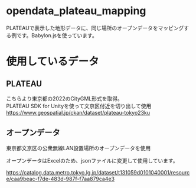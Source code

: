 # opendata_plateau_mapping
PLATEAUで表示した地形データに、同じ場所のオープンデータをマッピングする例です。Babylon.jsを使っています。

# 使用しているデータ

## PLATEAU  

こちらより東京都の2022のCityGML形式を取得。  
PLATEAU SDK for Unityを使って文京区付近を切り出して使用  
https://www.geospatial.jp/ckan/dataset/plateau-tokyo23ku  

## オープンデータ

東京都文京区の公衆無線LAN設置場所のオープンデータを使用  

オープンデータはExcelのため、jsonファイルに変更して使用しています。  

https://catalog.data.metro.tokyo.lg.jp/dataset/t131059d0101040001/resource/caa9beac-f7de-483d-987f-f7aa879ca4e3  